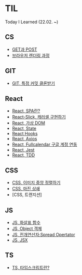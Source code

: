 # TIL

Today I Learned (22.02. ~)

## CS

- [GET과 POST](CS/GETvsPOST.md)
- [브라우저 렌더링 과정](CS/BrowserRender.md)

## GIT

- [GIT, 특정 커밋 클론받기](GIT/specificCommit.md)

## React

- [React, SPA란? ](React/SPA.md)
- [React-Slick, 캐러셀 구현하기](React/React-Slick.md)
- [React, 가상 DOM](React/Virtual-DOM.md)
- [React, State](React/State.md)
- [React Hooks](React/React-Hooks.md)
- [React, Axios](React/Axios.md)
- [React, Fullcalendar 구글 계정 연동](React/FullCalendar-Google.md)
- [React, Jest](React/Jest.md)
- [React, TDD](React/TDD.md)

## CSS

- [CSS, 이미지 중앙 정렬하기](CSS/img-center-align.md)
- [CSS, 마진 상쇄](CSS/margin-collapsing.md)
- [CSS, 트랜지션]

## JS

- [JS, 화살표 함수](JS/arrowfunction.md)
- [JS, Object 객체](JS/Object.md)
- [JS, 전개연산자:Spread Opertator](JS/SpreadOperator.md)
- [JS, JSX](JS/JSX.md)

## TS

- [TS, 타입스크립트란?](TS/TypeSctipt.md)
